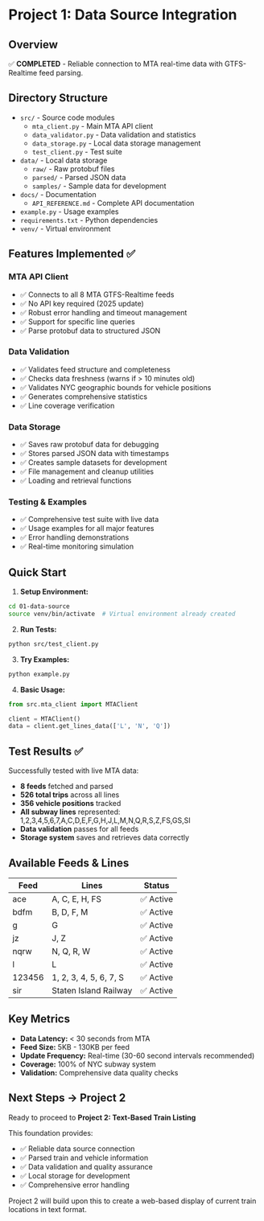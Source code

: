 # Project 1: Data Source Integration

## Overview
✅ **COMPLETED** - Reliable connection to MTA real-time data with GTFS-Realtime feed parsing.

## Directory Structure
- `src/` - Source code modules
  - `mta_client.py` - Main MTA API client
  - `data_validator.py` - Data validation and statistics
  - `data_storage.py` - Local data storage management
  - `test_client.py` - Test suite
- `data/` - Local data storage
  - `raw/` - Raw protobuf files
  - `parsed/` - Parsed JSON data
  - `samples/` - Sample data for development
- `docs/` - Documentation
  - `API_REFERENCE.md` - Complete API documentation
- `example.py` - Usage examples
- `requirements.txt` - Python dependencies
- `venv/` - Virtual environment

## Features Implemented ✅

### MTA API Client
- ✅ Connects to all 8 MTA GTFS-Realtime feeds
- ✅ No API key required (2025 update)
- ✅ Robust error handling and timeout management
- ✅ Support for specific line queries
- ✅ Parse protobuf data to structured JSON

### Data Validation
- ✅ Validates feed structure and completeness
- ✅ Checks data freshness (warns if > 10 minutes old)
- ✅ Validates NYC geographic bounds for vehicle positions
- ✅ Generates comprehensive statistics
- ✅ Line coverage verification

### Data Storage
- ✅ Saves raw protobuf data for debugging
- ✅ Stores parsed JSON data with timestamps
- ✅ Creates sample datasets for development
- ✅ File management and cleanup utilities
- ✅ Loading and retrieval functions

### Testing & Examples
- ✅ Comprehensive test suite with live data
- ✅ Usage examples for all major features
- ✅ Error handling demonstrations
- ✅ Real-time monitoring simulation

## Quick Start

1. **Setup Environment:**
```bash
cd 01-data-source
source venv/bin/activate  # Virtual environment already created
```

2. **Run Tests:**
```bash
python src/test_client.py
```

3. **Try Examples:**
```bash
python example.py
```

4. **Basic Usage:**
```python
from src.mta_client import MTAClient

client = MTAClient()
data = client.get_lines_data(['L', 'N', 'Q'])
```

## Test Results ✅

Successfully tested with live MTA data:
- **8 feeds** fetched and parsed
- **526 total trips** across all lines
- **356 vehicle positions** tracked
- **All subway lines** represented: 1,2,3,4,5,6,7,A,C,D,E,F,G,H,J,L,M,N,Q,R,S,Z,FS,GS,SI
- **Data validation** passes for all feeds
- **Storage system** saves and retrieves data correctly

## Available Feeds & Lines

| Feed | Lines | Status |
|------|-------|---------|
| ace | A, C, E, H, FS | ✅ Active |
| bdfm | B, D, F, M | ✅ Active |
| g | G | ✅ Active |
| jz | J, Z | ✅ Active |
| nqrw | N, Q, R, W | ✅ Active |
| l | L | ✅ Active |
| 123456 | 1, 2, 3, 4, 5, 6, 7, S | ✅ Active |
| sir | Staten Island Railway | ✅ Active |

## Key Metrics

- **Data Latency:** < 30 seconds from MTA
- **Feed Size:** 5KB - 130KB per feed
- **Update Frequency:** Real-time (30-60 second intervals recommended)
- **Coverage:** 100% of NYC subway system
- **Validation:** Comprehensive data quality checks

## Next Steps → Project 2

Ready to proceed to **Project 2: Text-Based Train Listing**

This foundation provides:
- ✅ Reliable data source connection
- ✅ Parsed train and vehicle information
- ✅ Data validation and quality assurance
- ✅ Local storage for development
- ✅ Comprehensive error handling

Project 2 will build upon this to create a web-based display of current train locations in text format.